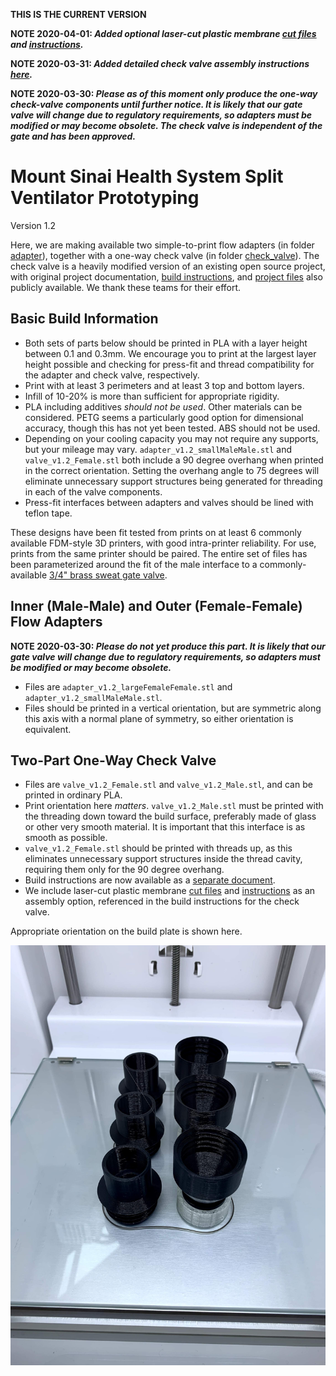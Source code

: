 **THIS IS THE CURRENT VERSION**

**NOTE 2020-04-01: *Added optional laser-cut plastic membrane [cut files](membrane) and [instructions](buildPlasticMembrane.md).***

**NOTE 2020-03-31: *Added detailed check valve assembly instructions [here](buildCheckValve.md).***

**NOTE 2020-03-30: *Please as of this moment only produce the one-way check-valve components until further notice. It is likely that our gate valve will change due to regulatory requirements, so adapters must be modified or may become obsolete. The check valve is independent of the gate and has been approved.***

# Mount Sinai Health System Split Ventilator Prototyping
Version 1.2

Here, we are making available two simple-to-print flow adapters (in folder [adapter](adapter)), together with a one-way check valve (in folder [check_valve](check_valve)). The check valve is a heavily modified version of an existing open source project, with original project documentation, [build instructions](https://youtu.be/sCIX3egYKQM), and [project files](https://cad.onshape.com/documents/5c996e71d2872726995198bf/w/40c80b6ee82124a954fda09d/e/5520dc2a611624c9350b6dc1) also publicly available. We thank these teams for their effort. 

## Basic Build Information
* Both sets of parts below should be printed in PLA with a layer height between 0.1 and 0.3mm. We encourage you to print at the largest layer height possible and checking for press-fit and thread compatibility for the adapter and check valve, respectively.
* Print with at least 3 perimeters and at least 3 top and bottom layers.
* Infill of 10-20% is more than sufficient for appropriate rigidity. 
* PLA including additives *should not be used*. Other materials can be considered. PETG seems a particularly good option for dimensional accuracy, though this has not yet been tested. ABS should not be used.
* Depending on your cooling capacity you may not require any supports, but your mileage may vary. `adapter_v1.2_smallMaleMale.stl` and `valve_v1.2_Female.stl` both include a 90 degree overhang when printed in the correct orientation. Setting the overhang angle to 75 degrees will eliminate unnecessary support structures being generated for threading in each of the valve components.
* Press-fit interfaces between adapters and valves should be lined with teflon tape.

These designs have been fit tested from prints on at least 6 commonly available FDM-style 3D printers, with good intra-printer reliability. For use, prints from the same printer should be paired. The entire set of files has been parameterized around the fit of the male interface to a commonly-available [3/4" brass sweat gate valve](https://www.homedepot.com/p/Everbilt-3-4-in-Brass-Sweat-x-Sweat-Gate-Valve-170-4-34-EB/308593230).

## Inner (Male-Male) and Outer (Female-Female) Flow Adapters
**NOTE 2020-03-30: *Please do not yet produce this part. It is likely that our gate valve will change due to regulatory requirements, so adapters must be modified or may become obsolete.***
* Files are `adapter_v1.2_largeFemaleFemale.stl` and `adapter_v1.2_smallMaleMale.stl`.
* Files should be printed in a vertical orientation, but are symmetric along this axis with a normal plane of symmetry, so either orientation is equivalent. 

## Two-Part One-Way Check Valve
* Files are `valve_v1.2_Female.stl` and `valve_v1.2_Male.stl`, and can be printed in ordinary PLA.
* Print orientation here *matters*. `valve_v1.2_Male.stl` must be printed with the threading down toward the build surface, preferably made of glass or other very smooth material. It is important that this interface is as smooth as possible.
* `valve_v1.2_Female.stl` should be printed with threads up, as this eliminates unnecessary support structures inside the thread cavity, requiring them only for the 90 degree overhang.
* Build instructions are now available as a [separate document](buildCheckValve.md).
* We include laser-cut plastic membrane [cut files](membrane) and [instructions](buildPlasticMembrane.md) as an assembly option, referenced in the build instructions for the check valve.

Appropriate orientation on the build plate is shown here.

![Check Valve On Glass Build Plate](media/checkValveOnPlate.jpg)

